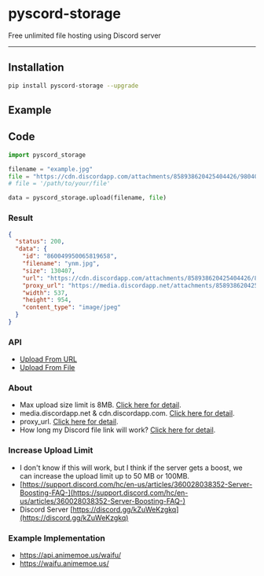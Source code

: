 # pyscord-storage

Free unlimited file hosting using Discord server

---

## Installation

```bash
pip install pyscord-storage --upgrade
```

## Example

## Code

```python
import pyscord_storage

filename = "example.jpg"
file = "https://cdn.discordapp.com/attachments/858938620425404426/980409229393395722/waifu-animemoeus.jpg"
# file = '/path/to/your/file'

data = pyscord_storage.upload(filename, file)
```

### Result

```json
{
  "status": 200,
  "data": {
    "id": "860049950065819658",
    "filename": "ynm.jpg",
    "size": 130407,
    "url": "https://cdn.discordapp.com/attachments/858938620425404426/860049950065819658/ynm.jpg",
    "proxy_url": "https://media.discordapp.net/attachments/858938620425404426/860049950065819658/ynm.jpg",
    "width": 537,
    "height": 954,
    "content_type": "image/jpeg"
  }
}
```

### API

- [Upload From URL](https://discord-storage.animemoe.us/api/upload-from-url/)
- [Upload From File](https://discord-storage.animemoe.us/api/upload-from-file/)

### About

- Max upload size limit is 8MB. [Click here for detail](https://support.discord.com/hc/en-us/community/posts/360031101592-Increase-max-file-size-for-free-accounts).
- media.discordapp.net & cdn.discordapp.com. [Click here for detail](https://www.reddit.com/r/discordapp/comments/e8lgj2/mediadiscordappnet_cdndiscordappcom/).
- proxy_url. [Click here for detail](https://www.reddit.com/r/discordapp/comments/f1ixly/.discord_adding_lower_width_and_height_to_linked/).
- How long my Discord file link will work? [Click here for detail](https://support.discord.com/hc/en-us/community/posts/360061593771-Privacy-for-CDN-attachements).

### Increase Upload Limit

- I don't know if this will work, but I think if the server gets a boost, we can increase the upload limit up to 50 MB or 100MB.
- [https://support.discord.com/hc/en-us/articles/360028038352-Server-Boosting-FAQ-](https://support.discord.com/hc/en-us/articles/360028038352-Server-Boosting-FAQ-)
- Discord Server [https://discord.gg/kZuWeKzgkq](https://discord.gg/kZuWeKzgkq)

### Example Implementation

- <https://api.animemoe.us/waifu/>
- <https://waifu.animemoe.us/>
